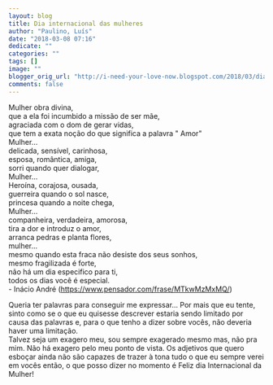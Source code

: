 ```yaml
---
layout: blog
title: Dia internacional das mulheres
author: "Paulino, Luís"
date: "2018-03-08 07:16"
dedicate: ""
categories: ""
tags: []
image: ""
blogger_orig_url: "http://i-need-your-love-now.blogspot.com/2018/03/dia-internacional-das-mulheres.html"
comments: false
---
```


Mulher obra divina,\
que a ela foi incumbido a missão de ser mãe,\
agraciada com o dom de gerar vidas,\
que tem a exata noção do que significa a palavra " Amor"\
Mulher...\
delicada, sensível, carinhosa,\
esposa, romântica, amiga,\
sorri quando quer dialogar,\
Mulher...\
Heroína, corajosa, ousada,\
guerreira quando o sol nasce,\
princesa quando a noite chega,\
Mulher...\
companheira, verdadeira, amorosa,\
tira a dor e introduz o amor,\
arranca pedras e planta flores,\
mulher...\
mesmo quando esta fraca não desiste dos seus sonhos,\
mesmo fragilizada é forte,\
não há um dia especifico para ti,\
todos os dias você é especial.\
 \- Inácio André (https://www.pensador.com/frase/MTkwMzMxMQ/)

Queria ter palavras para conseguir me expressar... Por mais que eu tente, sinto como se o que eu quisesse descrever estaria sendo limitado por causa das palavras e, para o que tenho a dizer sobre vocês, não deveria haver uma limitação.\
Talvez seja um exagero meu, sou sempre exagerado mesmo mas, não pra mim. Não há exagero pelo meu ponto de vista. Os adjetivos que quero esboçar ainda não são capazes de trazer à tona tudo o que eu sempre verei em vocês então, o que posso dizer no momento é Feliz dia Internacional da Mulher!
